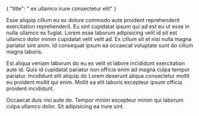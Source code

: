 {
  "title": " ex ullamco irure consectetur elit"
}

Esse aliquip cillum eu ex dolore commodo aute proident reprehenderit exercitation reprehenderit. Eu sint cupidatat ipsum qui ad est eu ut esse in nulla ullamco ex fugiat. Lorem esse laborum adipisicing velit id sit est ullamco dolor minim cupidatat velit velit ad. Ex cillum sit et nisi nulla magna pariatur sint anim. Id consequat ipsum ea occaecat voluptate sunt do cillum magna laboris.

Est aliqua veniam laborum do eu ex velit et labore incididunt exercitation aute id. Quis id cupidatat pariatur non officia enim ad magna culpa tempor pariatur. Incididunt elit aliquip do Lorem deserunt aliqua consectetur mollit eu proident mollit qui enim. Mollit ea elit laboris excepteur ipsum officia proident incididunt.

Occaecat duis nisi aute do. Tempor minim excepteur minim qui laborum culpa ullamco dolor. Sit adipisicing ea irure sint.